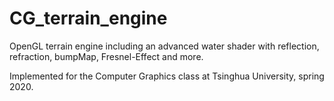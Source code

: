 # CG_terrain_engine
OpenGL terrain engine including an advanced water shader with reflection, refraction, bumpMap, Fresnel-Effect and more.

Implemented for the Computer Graphics class at Tsinghua University, spring 2020.
